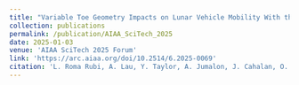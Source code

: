 ```yaml
---
title: "Variable Toe Geometry Impacts on Lunar Vehicle Mobility With the Rover Adaptable Dual-Axis Steering (RADS) System"
collection: publications
permalink: /publication/AIAA_SciTech_2025
date: 2025-01-03
venue: 'AIAA SciTech 2025 Forum'
link: 'https://arc.aiaa.org/doi/10.2514/6.2025-0069'
citation: 'L. Roma Rubi, A. Lau, Y. Taylor, A. Jumalon, J. Cahalan, O. Almamun, S. Rafiqui, M. Fox, F. Canal, I. Orrego, M. Iwasaka, T. Jackson. &quot;Variable Toe Geometry Impacts on Lunar Vehicle Mobility With the Rover Adaptable Dual-Axis Steering (RADS) System.&quot; <i>AIAA SciTech 2025 Forum</i> (2025)'
---
```

